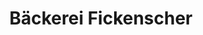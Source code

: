 ---
title: "Bäckerei Fickenscher"
url: /muenchberg/baeckerei-fickenscher-theodor-heuss-strasse/
shop: Bäckerei
---